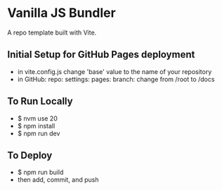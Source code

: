 # Vanilla JS Bundler
A repo template built with Vite.  

## Initial Setup for GitHub Pages deployment
* in vite.config.js change 'base' value to the name of your repository
* in GitHub: repo: settings: pages: branch: change from /root to /docs

## To Run Locally
* $ nvm use 20
* $ npm install
* $ npm run dev

## To Deploy
* $ npm run build
* then add, commit, and push